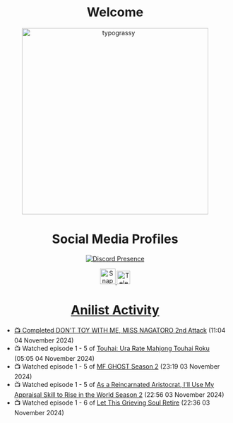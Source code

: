 <div align="center">

# Welcome
<a href="https://github.com/kawarimidoll/typograssy">
    <img alt="typograssy" src="https://typograssy.deno.dev/api?text=%E3%82%88%E3%81%86%E3%81%93%E3%81%9D%E3%81%BF%E3%81%AA%E3%81%95%E3%82%93%20-%20Sheby--&&l0=none&l1=82d9d0&l2=027353&l3=038c4c&l4=01402e&bg=none&frame=none&speed=100&comment=" width="421.99">
</a>

</div>

<div align="center">

# Social Media Profiles

[![Discord Presence](https://lanyard.cnrad.dev/api/612532963938271232)](https://discord.com/users/612532963938271232)


<a href="https://www.snapchat.com/add/a.sheby" title="Snapchat Profile">
    <img src="https://www.freepnglogos.com/uploads/snapchat-logo-png-0.png" width="35" alt="Snapchat Logo" />


<a href="https://t.me/ASheby" title="Telegram Profile">
    <img src="https://www.freepnglogos.com/uploads/telegram-logo-png-0.png" width="30" alt="Telegram Logo" />


</div>

<div align="center">

# Anilist Activity

</div>

<!-- ANILIST_ACTIVITY:start -->

-   📺 Completed [DON'T TOY WITH ME, MISS NAGATORO 2nd Attack](https://anilist.co/anime/140596) (11:04 04 November 2024)
-   📺 Watched episode 1 - 5 of [Touhai: Ura Rate Mahjong Touhai Roku](https://anilist.co/anime/173263) (05:05 04 November 2024)
-   📺 Watched episode 1 - 5 of [MF GHOST Season 2](https://anilist.co/anime/171642) (23:19 03 November 2024)
-   📺 Watched episode 1 - 5 of [As a Reincarnated Aristocrat, I'll Use My Appraisal Skill to Rise in the World Season 2](https://anilist.co/anime/178434) (22:56 03 November 2024)
-   📺 Watched episode 1 - 6 of [Let This Grieving Soul Retire](https://anilist.co/anime/175019) (22:36 03 November 2024)

<!-- ANILIST_ACTIVITY:end -->
